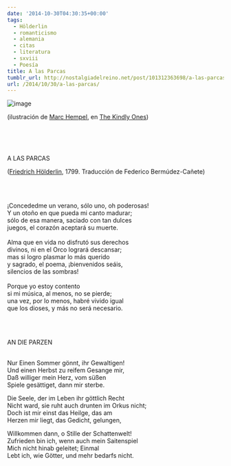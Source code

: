 ```yaml
---
date: '2014-10-30T04:30:35+00:00'
tags:
  - Hölderlin
  - romanticismo
  - alemania
  - citas
  - literatura
  - sxviii
  - Poesía
title: A las Parcas
tumblr_url: http://nostalgiadelreino.net/post/101312363698/a-las-parcas
url: /2014/10/30/a-las-parcas/
---
```


<p><img alt="image" src="http://67.media.tumblr.com/095df7c8aa11dfa2ef2eaf26ce24c7c4/tumblr_inline_ne7fpqs5Np1r8a7sj.jpg"/></p>
<p>(ilustración de <a href="http://en.wikipedia.org/wiki/Marc_Hempel">Marc Hempel</a>, en <a href="http://en.wikipedia.org/wiki/The_Sandman:_The_Kindly_Ones">The Kindly Ones</a>)</p>

<p><br/><br/><br/></p>
<p>A LAS PARCAS</p>
<p><span>(<a href="http://es.wikipedia.org/wiki/Friedrich_H%C3%B6lderlin">Friedrich Hölderlin</a>, 1799. Traducción de <span>Federico Bermúdez-Cañete</span>)<br/></span><span></span></p>
<p><br/><br/></p>
<p><span>¡Concededme un verano, sólo uno, oh poderosas!</span><br/><span>Y un otoño en que pueda mi canto madurar;</span><br/><span>sólo de esa manera, saciado con tan dulces</span><br/><span>juegos, el corazón aceptará su muerte.</span><br/><br/><span>Alma que en vida no disfrutó sus derechos</span><br/><span>divinos, ni en el Orco logrará descansar;</span><br/><span>mas si logro plasmar lo más querido</span><br/><span>y sagrado, el poema, ¡bienvenidos seáis,</span><br/><span>silencios de las sombras!<br/><br/>Porque yo estoy contento</span><br/><span>si mi música, al menos, no se pierde;</span><br/><span>una vez, por lo menos, habré vivido igual</span><br/><span>que los dioses, y más no será necesario.</span></p>
<p><br/><br/></p>
<p><span><span>AN DIE PARZEN<br/><br/></span></span></p>
<p>Nur Einen Sommer gönnt, ihr Gewaltigen!<br/> Und einen Herbst zu reifem Gesange mir,<br/> Daß williger mein Herz, vom süßen<br/> Spiele gesättiget, dann mir sterbe.</p>
<p>Die Seele, der im Leben ihr göttlich Recht<br/> Nicht ward, sie ruht auch drunten im Orkus nicht;<br/> Doch ist mir einst das Heilge, das am<br/> Herzen mir liegt, das Gedicht, gelungen,</p>
<p>Willkommen dann, o Stille der Schattenwelt!<br/> Zufrieden bin ich, wenn auch mein Saitenspiel<br/> Mich nicht hinab geleitet; Einmal<br/> Lebt ich, wie Götter, und mehr bedarfs nicht.</p>
